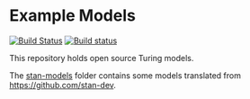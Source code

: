 # Example Models

[![Build Status](https://travis-ci.org/TuringLang/TuringExamples.svg?branch=master)](https://travis-ci.org/TuringLang/Turing-Examples)
[![Build status](https://ci.appveyor.com/api/projects/status/rnirln8xpbbqrgh4/branch/master?svg=true)](https://ci.appveyor.com/project/TuringLang/turing-examples/branch/master)


This repository holds open source Turing models.

The [stan-models](stan-models/) folder contains some models translated from https://github.com/stan-dev.
